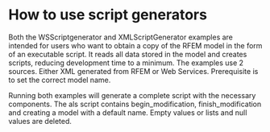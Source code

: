 # How to use script generators
Both the WSScriptgenerator and XMLScriptGenerator examples are intended for users who want to obtain a copy of the RFEM model in the form of an executable script. It reads all data stored in the model and creates scripts, reducing development time to a minimum. The examples use 2 sources. Either XML generated from RFEM or Web Services. Prerequisite is to set the correct model name.

Running both examples will generate a complete script with the necessary components. The als script contains begin_modification, finish_modification and creating a model with a default name. Empty values or lists and null values are deleted.

